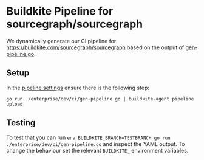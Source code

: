 # Buildkite Pipeline for sourcegraph/sourcegraph

We dynamically generate our CI pipeline for https://buildkite.com/sourcegraph/sourcegraph based on the output of [gen-pipeline.go](./gen-pipeline.go).

## Setup

In the [pipeline settings](https://buildkite.com/sourcegraph/sourcegraph/settings) ensure there is the following step:

```shell
go run ./enterprise/dev/ci/gen-pipeline.go | buildkite-agent pipeline upload
```

## Testing

To test that you can run `env BUILDKITE_BRANCH=TESTBRANCH go run ./enterprise/dev/ci/gen-pipeline.go` and inspect the YAML output. To change the behaviour set the relevant `BUILDKITE_` environment variables.
